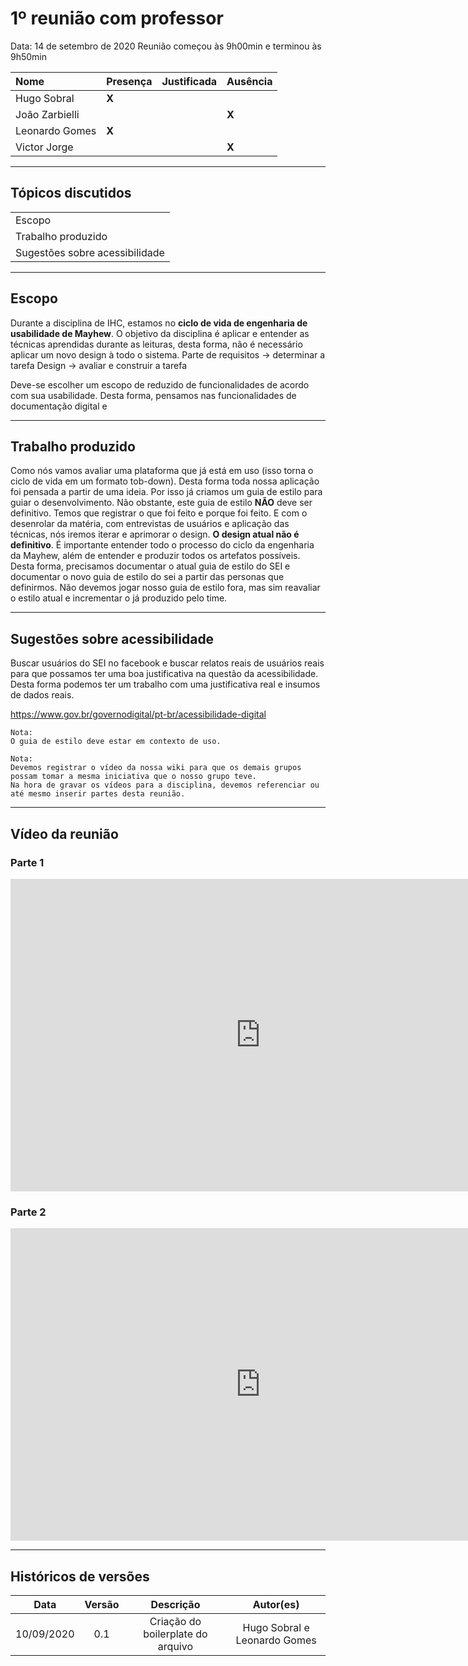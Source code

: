 # 1º reunião com professor

Data: 14 de setembro de 2020
Reunião começou às 9h00min e terminou às 9h50min

| Nome           | Presença | Justificada | Ausência |
| :------------- | :------- | :---------- | :------- |
| Hugo Sobral    | **X**    |             |          |
| João Zarbielli |          |             | **X**    |
| Leonardo Gomes | **X**    |             |          |
| Victor Jorge   |          |             | **X**    |

---

## Tópicos discutidos

|                                |
| :----------------------------- |
| Escopo                         |
| Trabalho produzido             |
| Sugestões sobre acessibilidade |

---

## Escopo

Durante a disciplina de IHC, estamos no **ciclo de vida de engenharia de usabilidade de Mayhew**. O objetivo da disciplina é aplicar e entender as técnicas aprendidas durante as leituras, desta forma, não é necessário aplicar um novo design à todo o sistema.
Parte de requisitos -> determinar a tarefa
Design -> avaliar e construir a tarefa

Deve-se escolher um escopo de reduzido de funcionalidades de acordo com sua usabilidade. Desta forma, pensamos nas funcionalidades de documentação digital e

---

## Trabalho produzido

Como nós vamos avaliar uma plataforma que já está em uso (isso torna o ciclo de vida em um formato tob-down). Desta forma toda nossa aplicação foi pensada a partir de uma ideia. Por isso já criamos um guia de estilo para guiar o desenvolvimento.
Não obstante, este guia de estilo **NÃO** deve ser definitivo. Temos que registrar o que foi feito e porque foi feito. E com o desenrolar da matéria, com entrevistas de usuários e aplicação das técnicas, nós iremos iterar e aprimorar o design. **O design atual não é definitivo**.
É importante entender todo o processo do ciclo da engenharia da Mayhew, além de entender e produzir todos os artefatos possíveis. Desta forma, precisamos documentar o atual guia de estilo do SEI e documentar o novo guia de estilo do sei a partir das personas que definirmos.
Não devemos jogar nosso guia de estilo fora, mas sim reavaliar o estilo atual e incrementar o já produzido pelo time.

---

## Sugestões sobre acessibilidade

Buscar usuários do SEI no facebook e buscar relatos reais de usuários reais para que possamos ter uma boa justificativa na questão da acessibilidade. Desta forma podemos ter um trabalho com uma justificativa real e insumos de dados reais.

https://www.gov.br/governodigital/pt-br/acessibilidade-digital

```
Nota:
O guia de estilo deve estar em contexto de uso.
```

```
Nota:
Devemos registrar o vídeo da nossa wiki para que os demais grupos possam tomar a mesma iniciativa que o nosso grupo teve.
Na hora de gravar os vídeos para a disciplina, devemos referenciar ou até mesmo inserir partes desta reunião.

```

---

## Vídeo da reunião

### Parte 1

<iframe width="800" height="500" src="https://www.youtube.com/watch?v=1v8rjfiIHKw&t" frameborder="0" allow="accelerometer; autoplay; clipboard-write; encrypted-media; gyroscope; picture-in-picture" allowfullscreen></iframe>

### Parte 2

<iframe width="800" height="500" src="https://www.youtube.com/watch?v=UO1-xiuvYkE" frameborder="0" allow="accelerometer; autoplay; clipboard-write; encrypted-media; gyroscope; picture-in-picture" allowfullscreen></iframe>

---

## Históricos de versões

|    Data    | Versão |             Descrição             |          Autor(es)           |
| :--------: | :----: | :-------------------------------: | :--------------------------: |
| 10/09/2020 |  0.1   | Criação do boilerplate do arquivo | Hugo Sobral e Leonardo Gomes |
